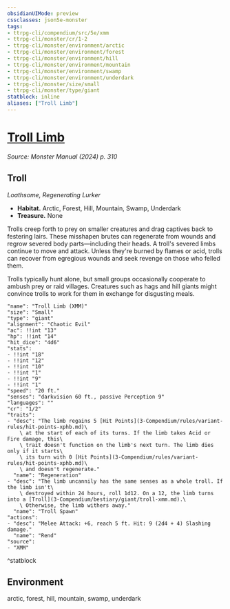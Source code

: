 ```yaml
---
obsidianUIMode: preview
cssclasses: json5e-monster
tags:
- ttrpg-cli/compendium/src/5e/xmm
- ttrpg-cli/monster/cr/1-2
- ttrpg-cli/monster/environment/arctic
- ttrpg-cli/monster/environment/forest
- ttrpg-cli/monster/environment/hill
- ttrpg-cli/monster/environment/mountain
- ttrpg-cli/monster/environment/swamp
- ttrpg-cli/monster/environment/underdark
- ttrpg-cli/monster/size/small
- ttrpg-cli/monster/type/giant
statblock: inline
aliases: ["Troll Limb"]
---
```

# [Troll Limb](3-Compendium\bestiary\giant/troll-limb-xmm.md)
*Source: Monster Manual (2024) p. 310*  

## Troll

*Loathsome, Regenerating Lurker*

- **Habitat.** Arctic, Forest, Hill, Mountain, Swamp, Underdark  
- **Treasure.** None  

Trolls creep forth to prey on smaller creatures and drag captives back to festering lairs. These misshapen brutes can regenerate from wounds and regrow severed body parts—including their heads. A troll's severed limbs continue to move and attack. Unless they're burned by flames or acid, trolls can recover from egregious wounds and seek revenge on those who felled them.

Trolls typically hunt alone, but small groups occasionally cooperate to ambush prey or raid villages. Creatures such as hags and hill giants might convince trolls to work for them in exchange for disgusting meals.

```statblock
"name": "Troll Limb (XMM)"
"size": "Small"
"type": "giant"
"alignment": "Chaotic Evil"
"ac": !!int "13"
"hp": !!int "14"
"hit_dice": "4d6"
"stats":
- !!int "18"
- !!int "12"
- !!int "10"
- !!int "1"
- !!int "9"
- !!int "1"
"speed": "20 ft."
"senses": "darkvision 60 ft., passive Perception 9"
"languages": ""
"cr": "1/2"
"traits":
- "desc": "The limb regains 5 [Hit Points](3-Compendium/rules/variant-rules/hit-points-xphb.md)\
    \ at the start of each of its turns. If the limb takes Acid or Fire damage, this\
    \ trait doesn't function on the limb's next turn. The limb dies only if it starts\
    \ its turn with 0 [Hit Points](3-Compendium/rules/variant-rules/hit-points-xphb.md)\
    \ and doesn't regenerate."
  "name": "Regeneration"
- "desc": "The limb uncannily has the same senses as a whole troll. If the limb isn't\
    \ destroyed within 24 hours, roll 1d12. On a 12, the limb turns into a [Troll](3-Compendium/bestiary/giant/troll-xmm.md).\
    \ Otherwise, the limb withers away."
  "name": "Troll Spawn"
"actions":
- "desc": "Melee Attack: +6, reach 5 ft. Hit: 9 (2d4 + 4) Slashing damage."
  "name": "Rend"
"source":
- "XMM"
```
^statblock

## Environment

arctic, forest, hill, mountain, swamp, underdark